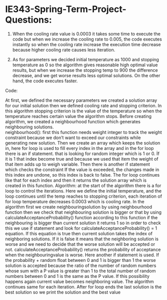# IE343-Spring-Term-Project-Questions:
1. When the cooling rate value is 0.0003 it takes some time to execute the code but when we increase the cooling rate to 0.005, the code executes instantly so when the cooling rate increase the execution time decrease because higher cooling rate causes less iteration. 

2. As for parameters we decided initial temperature as 1000 and stopping temperature as 0 so the algorithm gives reasonable high optimal value results, but when we increase the stopping temp to 900 the difference decrease, and we get worse results less optimal solutions. On the other hand, the code executes faster.

Code:

At first, we defined the necessary parameters we created a solution array for our initial solution then we defined cooling rate and stopping criterion. In this algorithm stopping criterion is the value of the temperature so when the temperature reaches certain value the algorithm stops. Before creating algorithm, we created a neighbourhood function which generates neighbouring solutions.  
neighbourhood():  first this function needs weight integer to track the weight constraint because we don’t want to exceed our constraints while generating new solution. Then we create an array which keeps the solution in, here for loop is used to fill every index in the array and in the for loop there is an if statement. that is looking for random integer which is 1 or 0. İf it is 1 that index become true and because we used that item the weight of that item adds up to weigh variable. Then there is another if statement which checks the constraint If the value is exceeded, the changes made in this index are undone, so this index is back to false. The for loop continues like that for each index and then it returns the solution array which is created in this function. 
Algorithm: at the start of the algorithm there is a for loop to control the iterations. Here we define the initial temperature, and the loop continues until the temp reaches to stopping criterion, each iteration of for loop temperature decreases 0.0003 which is cooling rate. In the algorithm first we create neighbouringsolution by using neighbourhood function then we check that neighbouring solution is bigger or that by using calculateAcceptanceProbability() function according to this function if the neighbouring is bigger than current solution it returns 1 so in order to check this we use if statement and look for calculateAcceptanceProbability() = 1 equation. If this equation is true then current solution takes the index of neighboring solutions. If it is false it means that the neighboring solution is worse and we need to decide that the worse solution will be accepted or not. calculateAcceptanceProbability() returns the probability of acceptance when the neighbouringvalue is worse. Here another if statement is used. If the probability + random float between 0 and 1 is bigger than 1 the worse solution is accepted because the ratio of the number of random numbers whose sum with a P value is greater than 1 to the total number of random numbers between 0 and 1 is the same as the P value. If this possibility happens again current value becomes neighboring value. The algorithm continues same for each iteration. After for loop ends the last solution is the best solution so we print the solution and the best value
